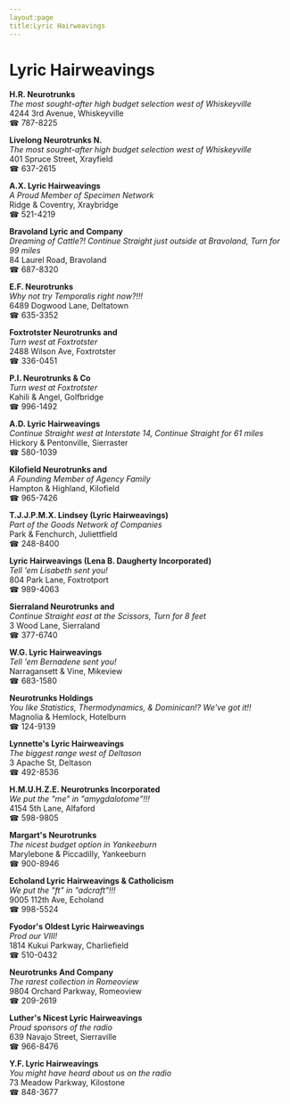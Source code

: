 ```yaml
---
layout:page
title:Lyric Hairweavings
---
```

# Lyric Hairweavings

**H.R. Neurotrunks**  
_The most sought-after high budget selection west of Whiskeyville_  
4244 3rd Avenue, Whiskeyville  
☎ 787-8225



**Livelong Neurotrunks N.**  
_The most sought-after high budget selection west of Whiskeyville_  
401 Spruce Street, Xrayfield  
☎ 637-2615



**A.X. Lyric Hairweavings**  
_A Proud Member of Specimen Network_  
Ridge & Coventry, Xraybridge  
☎ 521-4219



**Bravoland Lyric and Company**  
_Dreaming of Cattle?! 
Continue Straight just outside at Bravoland, Turn for 99 miles_  
84 Laurel Road, Bravoland  
☎ 687-8320



**E.F. Neurotrunks**  
_Why not try Temporalis right now?!!!_  
6489 Dogwood Lane, Deltatown  
☎ 635-3352



**Foxtrotster Neurotrunks and**  
_Turn west at Foxtrotster_  
2488 Wilson Ave, Foxtrotster  
☎ 336-0451



**P.I. Neurotrunks & Co**  
_Turn west at Foxtrotster_  
Kahili & Angel, Golfbridge  
☎ 996-1492



**A.D. Lyric Hairweavings**  
_Continue Straight west at Interstate 14, Continue Straight for 61 miles_  
Hickory & Pentonville, Sierraster  
☎ 580-1039



**Kilofield Neurotrunks and**  
_A Founding Member of Agency Family_  
Hampton & Highland, Kilofield  
☎ 965-7426



**T.J.J.P.M.X. Lindsey (Lyric Hairweavings)**  
_Part of the Goods Network of Companies_  
Park & Fenchurch, Juliettfield  
☎ 248-8400



**Lyric Hairweavings (Lena B. Daugherty Incorporated)**  
_Tell 'em Lisabeth sent you!_  
804 Park Lane, Foxtrotport  
☎ 989-4063



**Sierraland Neurotrunks and**  
_Continue Straight east at the Scissors, Turn for 8 feet_  
3 Wood Lane, Sierraland  
☎ 377-6740



**W.G. Lyric Hairweavings**  
_Tell 'em Bernadene sent you!_  
Narragansett & Vine, Mikeview  
☎ 683-1580



**Neurotrunks Holdings**  
_You like Statistics, Thermodynamics, & Dominican!? We've got it!!_  
Magnolia & Hemlock, Hotelburn  
☎ 124-9139



**Lynnette's Lyric Hairweavings**  
_The biggest range west of Deltason_  
3 Apache St, Deltason  
☎ 492-8536



**H.M.U.H.Z.E. Neurotrunks Incorporated**  
_We put the "me" in "amygdalotome"!!!_  
4154 5th Lane, Alfaford  
☎ 598-9805



**Margart's Neurotrunks**  
_The nicest budget option in Yankeeburn_  
Marylebone & Piccadilly, Yankeeburn  
☎ 900-8946



**Echoland Lyric Hairweavings & Catholicism**  
_We put the "ft" in "adcraft"!!!_  
9005 112th Ave, Echoland  
☎ 998-5524



**Fyodor's Oldest Lyric Hairweavings**  
_Prod our VIII!_  
1814 Kukui Parkway, Charliefield  
☎ 510-0432



**Neurotrunks And Company**  
_The rarest collection in Romeoview_  
9804 Orchard Parkway, Romeoview  
☎ 209-2619



**Luther's Nicest Lyric Hairweavings**  
_Proud sponsors of the radio_  
639 Navajo Street, Sierraville  
☎ 966-8476



**Y.F. Lyric Hairweavings**  
_You might have heard about us on the radio_  
73 Meadow Parkway, Kilostone  
☎ 848-3677



